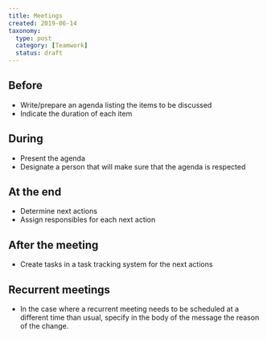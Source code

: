 ```yaml
---
title: Meetings
created: 2019-06-14
taxonomy:
  type: post
  category: [Teamwork]
  status: draft
---
```


## Before
* Write/prepare an agenda listing the items to be discussed
* Indicate the duration of each item

## During
* Present the agenda
* Designate a person that will make sure that the agenda is respected

## At the end
* Determine next actions
* Assign responsibles for each next action

## After the meeting
* Create tasks in a task tracking system for the next actions

## Recurrent meetings
* In the case where a recurrent meeting needs to be scheduled at a different time than usual, specify in the body of the message the reason of the change.

